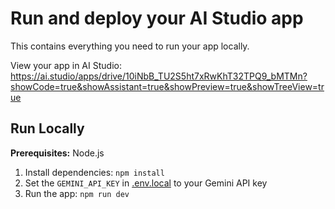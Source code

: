 # Run and deploy your AI Studio app

This contains everything you need to run your app locally.

View your app in AI Studio: https://ai.studio/apps/drive/10iNbB_TU2S5ht7xRwKhT32TPQ9_bMTMn?showCode=true&showAssistant=true&showPreview=true&showTreeView=true

## Run Locally

**Prerequisites:**  Node.js


1. Install dependencies:
   `npm install`
2. Set the `GEMINI_API_KEY` in [.env.local](.env.local) to your Gemini API key
3. Run the app:
   `npm run dev`
